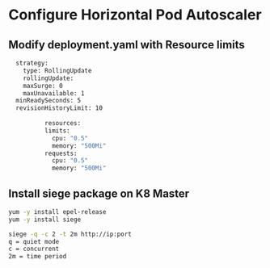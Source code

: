 # Configure Horizontal Pod Autoscaler

## Modify deployment.yaml with Resource limits
```sh
  strategy:
    type: RollingUpdate
    rollingUpdate:
    maxSurge: 0
    maxUnavailable: 1
  minReadySeconds: 5
  revisionHistoryLimit: 10
  
          resources:
          limits:
            cpu: "0.5"
            memory: "500Mi"
          requests:
            cpu: "0.5"
            memory: "500Mi"
  ```
## Install siege package on K8 Master
```sh
yum -y install epel-release
yum -y install siege
```
```sh
siege -q -c 2 -t 2m http://ip:port
q = quiet mode
c = concurrent
2m = time period
```
